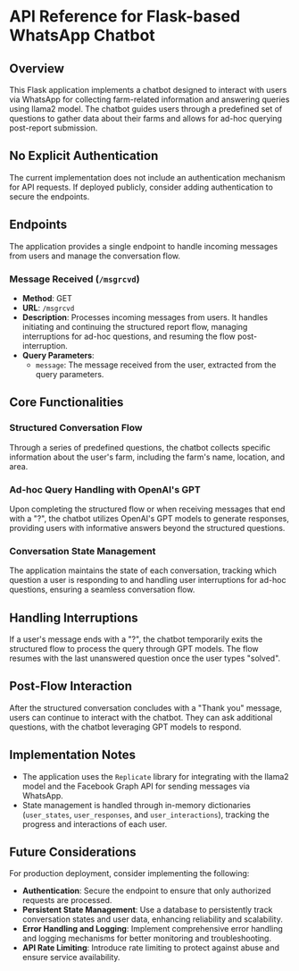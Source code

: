 # API Reference for Flask-based WhatsApp Chatbot

## Overview

This Flask application implements a chatbot designed to interact with users via WhatsApp for collecting farm-related information and answering queries using llama2 model. The chatbot guides users through a predefined set of questions to gather data about their farms and allows for ad-hoc querying post-report submission.

## No Explicit Authentication

The current implementation does not include an authentication mechanism for API requests. If deployed publicly, consider adding authentication to secure the endpoints.

## Endpoints

The application provides a single endpoint to handle incoming messages from users and manage the conversation flow.

### Message Received (`/msgrcvd`)

- **Method**: GET
- **URL**: `/msgrcvd`
- **Description**: Processes incoming messages from users. It handles initiating and continuing the structured report flow, managing interruptions for ad-hoc questions, and resuming the flow post-interruption.
- **Query Parameters**:
  - `message`: The message received from the user, extracted from the query parameters.

## Core Functionalities

### Structured Conversation Flow

Through a series of predefined questions, the chatbot collects specific information about the user's farm, including the farm's name, location, and area.

### Ad-hoc Query Handling with OpenAI's GPT

Upon completing the structured flow or when receiving messages that end with a "?", the chatbot utilizes OpenAI's GPT models to generate responses, providing users with informative answers beyond the structured questions.

### Conversation State Management

The application maintains the state of each conversation, tracking which question a user is responding to and handling user interruptions for ad-hoc questions, ensuring a seamless conversation flow.

## Handling Interruptions

If a user's message ends with a "?", the chatbot temporarily exits the structured flow to process the query through GPT models. The flow resumes with the last unanswered question once the user types "solved".

## Post-Flow Interaction

After the structured conversation concludes with a "Thank you" message, users can continue to interact with the chatbot. They can ask additional questions, with the chatbot leveraging GPT models to respond.

## Implementation Notes

- The application uses the `Replicate` library for integrating with the llama2 model and the Facebook Graph API for sending messages via WhatsApp.
- State management is handled through in-memory dictionaries (`user_states`, `user_responses`, and `user_interactions`), tracking the progress and interactions of each user.

## Future Considerations

For production deployment, consider implementing the following:
- **Authentication**: Secure the endpoint to ensure that only authorized requests are processed.
- **Persistent State Management**: Use a database to persistently track conversation states and user data, enhancing reliability and scalability.
- **Error Handling and Logging**: Implement comprehensive error handling and logging mechanisms for better monitoring and troubleshooting.
- **API Rate Limiting**: Introduce rate limiting to protect against abuse and ensure service availability.
